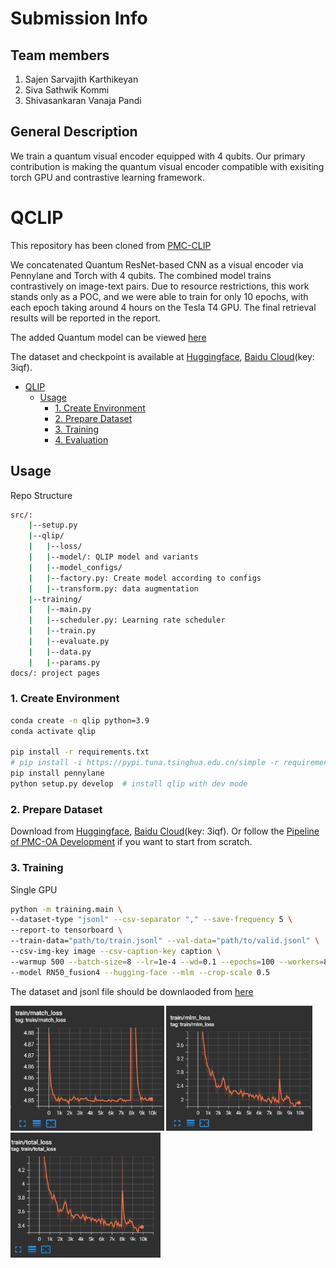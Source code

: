 # Submission Info

## Team members
1. Sajen Sarvajith Karthikeyan
2. Siva Sathwik Kommi
3. Shivasankaran Vanaja Pandi

## General Description

We train a quantum visual encoder equipped with 4 qubits. Our primary contribution is making the quantum visual encoder compatible with exisiting torch GPU and contrastive learning framework.

# QCLIP

This repository has been cloned from [PMC-CLIP](https://github.com/WeixiongLin/PMC-CLIP)

We concatenated Quantum ResNet-based CNN as a visual encoder via Pennylane and Torch with 4 qubits. The combined model trains contrastively on image-text pairs. Due to resource restrictions, this work stands only as a POC, and we were able to train for only 10 epochs, with each epoch taking around 4 hours on the Tesla T4 GPU. The final retrieval results will be reported in the report. 

The added Quantum model can be viewed [here](https://github.com/Shiva-sankaran/QLIP/blob/main/src/pmc_clip/model/blocks.py#L300)

The dataset and checkpoint is available at [Huggingface](https://huggingface.co/datasets/axiong/pmc-oa), [Baidu Cloud](https://pan.baidu.com/s/1mD51oOYbIOqDJSeiPNaCCg)(key: 3iqf).


- [QLIP](#QLIP)
  - [Usage](#usage)
    - [1. Create Environment](#1-create-environment)
    - [2. Prepare Dataset](#2-prepare-dataset)
    - [3. Training](#3-training)
    - [4. Evaluation](#4-evaluation)


## Usage

Repo Structure
```bash
src/:
    |--setup.py
    |--qlip/
    |   |--loss/
    |   |--model/: QLIP model and variants
    |   |--model_configs/
    |   |--factory.py: Create model according to configs
    |   |--transform.py: data augmentation
    |--training/
    |   |--main.py
    |   |--scheduler.py: Learning rate scheduler
    |   |--train.py
    |   |--evaluate.py
    |   |--data.py
    |   |--params.py
docs/: project pages
```

### 1. Create Environment

```bash
conda create -n qlip python=3.9
conda activate qlip

pip install -r requirements.txt
# pip install -i https://pypi.tuna.tsinghua.edu.cn/simple -r requirements.txt
pip install pennylane
python setup.py develop  # install qlip with dev mode
```

### 2. Prepare Dataset

Download from [Huggingface](https://huggingface.co/datasets/axiong/pmc-oa), [Baidu Cloud](https://pan.baidu.com/s/1mD51oOYbIOqDJSeiPNaCCg)(key: 3iqf).
Or follow the [Pipeline of PMC-OA Development](https://github.com/WeixiongLin/Build-PMC-OA) if you want to start from scratch.


### 3. Training

Single GPU
```bash
python -m training.main \
--dataset-type "jsonl" --csv-separator "," --save-frequency 5 \
--report-to tensorboard \
--train-data="path/to/train.jsonl" --val-data="path/to/valid.jsonl" \
--csv-img-key image --csv-caption-key caption \
--warmup 500 --batch-size=8 --lr=1e-4 --wd=0.1 --epochs=100 --workers=8 \
--model RN50_fusion4 --hugging-face --mlm --crop-scale 0.5
```

The dataset and jsonl file should be downlaoded from [here](https://huggingface.co/datasets/axiong/pmc_oa/tree/main)

<div class="third">
  <img src="docs/resources/match_loss.jpg" style="height:200px">
  <img src="docs/resources/mlm_loss.jpg" style="height:200px">
  <img src="docs/resources/total_loss.jpg" style="height:200px">
</div>










